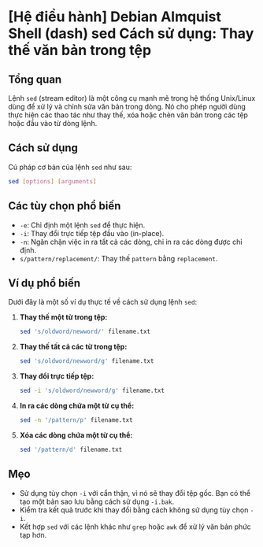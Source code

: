 # [Hệ điều hành] Debian Almquist Shell (dash) sed Cách sử dụng: Thay thế văn bản trong tệp

## Tổng quan
Lệnh `sed` (stream editor) là một công cụ mạnh mẽ trong hệ thống Unix/Linux dùng để xử lý và chỉnh sửa văn bản trong dòng. Nó cho phép người dùng thực hiện các thao tác như thay thế, xóa hoặc chèn văn bản trong các tệp hoặc đầu vào từ dòng lệnh.

## Cách sử dụng
Cú pháp cơ bản của lệnh `sed` như sau:

```bash
sed [options] [arguments]
```

## Các tùy chọn phổ biến
- `-e`: Chỉ định một lệnh `sed` để thực hiện.
- `-i`: Thay đổi trực tiếp tệp đầu vào (in-place).
- `-n`: Ngăn chặn việc in ra tất cả các dòng, chỉ in ra các dòng được chỉ định.
- `s/pattern/replacement/`: Thay thế `pattern` bằng `replacement`.

## Ví dụ phổ biến
Dưới đây là một số ví dụ thực tế về cách sử dụng lệnh `sed`:

1. **Thay thế một từ trong tệp:**
   ```bash
   sed 's/oldword/newword/' filename.txt
   ```

2. **Thay thế tất cả các từ trong tệp:**
   ```bash
   sed 's/oldword/newword/g' filename.txt
   ```

3. **Thay đổi trực tiếp tệp:**
   ```bash
   sed -i 's/oldword/newword/g' filename.txt
   ```

4. **In ra các dòng chứa một từ cụ thể:**
   ```bash
   sed -n '/pattern/p' filename.txt
   ```

5. **Xóa các dòng chứa một từ cụ thể:**
   ```bash
   sed '/pattern/d' filename.txt
   ```

## Mẹo
- Sử dụng tùy chọn `-i` với cẩn thận, vì nó sẽ thay đổi tệp gốc. Bạn có thể tạo một bản sao lưu bằng cách sử dụng `-i.bak`.
- Kiểm tra kết quả trước khi thay đổi bằng cách không sử dụng tùy chọn `-i`.
- Kết hợp `sed` với các lệnh khác như `grep` hoặc `awk` để xử lý văn bản phức tạp hơn.